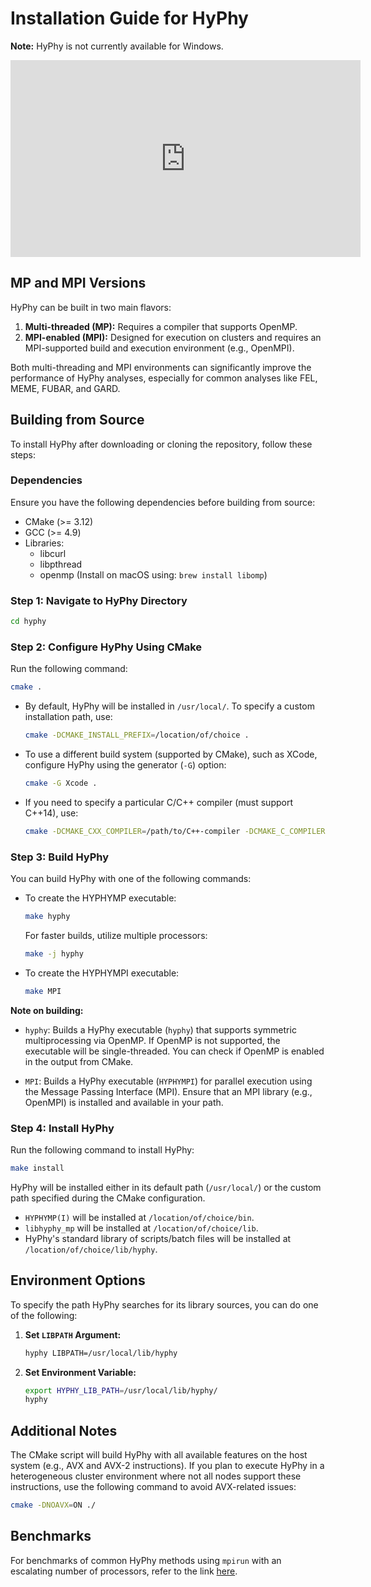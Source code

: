 # Installation Guide for HyPhy

**Note:** HyPhy is not currently available for Windows.

<iframe width="560" height="315" src="https://www.youtube.com/embed/fgNrPbOTpxE?si=uxwjTYF3Fd7pdV9D" title="YouTube video player" frameborder="0" allow="accelerometer; autoplay; clipboard-write; encrypted-media; gyroscope; picture-in-picture; web-share" referrerpolicy="strict-origin-when-cross-origin" allowfullscreen></iframe>

## MP and MPI Versions

HyPhy can be built in two main flavors:

1. **Multi-threaded (MP):** Requires a compiler that supports OpenMP.
2. **MPI-enabled (MPI):** Designed for execution on clusters and requires an MPI-supported build and execution environment (e.g., OpenMPI).

Both multi-threading and MPI environments can significantly improve the performance of HyPhy analyses, especially for common analyses like FEL, MEME, FUBAR, and GARD.

## Building from Source

To install HyPhy after downloading or cloning the repository, follow these steps:

### Dependencies

Ensure you have the following dependencies before building from source:

- CMake (>= 3.12)
- GCC (>= 4.9)
- Libraries:
  - libcurl
  - libpthread
  - openmp (Install on macOS using: `brew install libomp`)

### Step 1: Navigate to HyPhy Directory

```bash
cd hyphy
```

### Step 2: Configure HyPhy Using CMake

Run the following command:

```bash
cmake .
```

- By default, HyPhy will be installed in `/usr/local/`. To specify a custom installation path, use:

  ```bash
  cmake -DCMAKE_INSTALL_PREFIX=/location/of/choice .
  ```

- To use a different build system (supported by CMake), such as XCode, configure HyPhy using the generator (`-G`) option:

  ```bash
  cmake -G Xcode .
  ```

- If you need to specify a particular C/C++ compiler (must support C++14), use:

  ```bash
  cmake -DCMAKE_CXX_COMPILER=/path/to/C++-compiler -DCMAKE_C_COMPILER=/path/to/C-compiler .
  ```

### Step 3: Build HyPhy

You can build HyPhy with one of the following commands:

- To create the HYPHYMP executable:

  ```bash
  make hyphy
  ```

  For faster builds, utilize multiple processors:

  ```bash
  make -j hyphy
  ```

- To create the HYPHYMPI executable:

  ```bash
  make MPI
  ```

**Note on building:**

- `hyphy`: Builds a HyPhy executable (`hyphy`) that supports symmetric multiprocessing via OpenMP. If OpenMP is not supported, the executable will be single-threaded. You can check if OpenMP is enabled in the output from CMake.

- `MPI`: Builds a HyPhy executable (`HYPHYMPI`) for parallel execution using the Message Passing Interface (MPI). Ensure that an MPI library (e.g., OpenMPI) is installed and available in your path.

### Step 4: Install HyPhy

Run the following command to install HyPhy:

```bash
make install
```

HyPhy will be installed either in its default path (`/usr/local/`) or the custom path specified during the CMake configuration.

- `HYPHYMP(I)` will be installed at `/location/of/choice/bin`.
- `libhyphy_mp` will be installed at `/location/of/choice/lib`.
- HyPhy's standard library of scripts/batch files will be installed at `/location/of/choice/lib/hyphy`.

## Environment Options

To specify the path HyPhy searches for its library sources, you can do one of the following:

1. **Set `LIBPATH` Argument:**

   ```bash
   hyphy LIBPATH=/usr/local/lib/hyphy
   ```

2. **Set Environment Variable:**

   ```bash
   export HYPHY_LIB_PATH=/usr/local/lib/hyphy/
   hyphy
   ```

## Additional Notes

The CMake script will build HyPhy with all available features on the host system (e.g., AVX and AVX-2 instructions). If you plan to execute HyPhy in a heterogeneous cluster environment where not all nodes support these instructions, use the following command to avoid AVX-related issues:

```bash
cmake -DNOAVX=ON ./
```

## Benchmarks

For benchmarks of common HyPhy methods using `mpirun` with an escalating number of processors, refer to the link [here](https://observablehq.com/@stevenweaver/hyphy-benchmarks-and-profiling).
